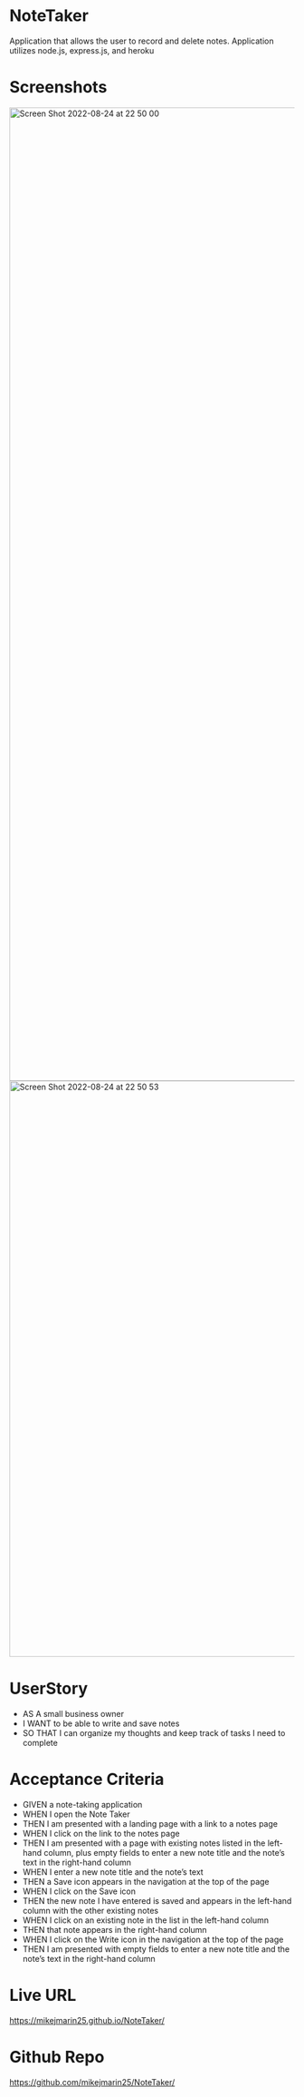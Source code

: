 # NoteTaker

Application that allows the user to record and delete notes. Application utilizes node.js, express.js, and heroku

# Screenshots

<img width="1717" alt="Screen Shot 2022-08-24 at 22 50 00" src="https://user-images.githubusercontent.com/105763252/186563432-8837b8fe-91a2-4f92-8e58-f29fe4811c61.png">


<img width="1016" alt="Screen Shot 2022-08-24 at 22 50 53" src="https://user-images.githubusercontent.com/105763252/186563439-e97d33ea-32df-497b-a69e-1ccb68ec383a.png">


# UserStory
- AS A small business owner
- I WANT to be able to write and save notes
- SO THAT I can organize my thoughts and keep track of tasks I need to complete

# Acceptance Criteria
- GIVEN a note-taking application
- WHEN I open the Note Taker
- THEN I am presented with a landing page with a link to a notes page
- WHEN I click on the link to the notes page
- THEN I am presented with a page with existing notes listed in the left-hand column, plus empty fields to enter a new note title and the note’s text in the right-hand column
- WHEN I enter a new note title and the note’s text
- THEN a Save icon appears in the navigation at the top of the page
- WHEN I click on the Save icon
- THEN the new note I have entered is saved and appears in the left-hand column with the other existing notes
- WHEN I click on an existing note in the list in the left-hand column
- THEN that note appears in the right-hand column
- WHEN I click on the Write icon in the navigation at the top of the page
- THEN I am presented with empty fields to enter a new note title and the note’s text in the right-hand column

# Live URL
https://mikejmarin25.github.io/NoteTaker/

# Github Repo
https://github.com/mikejmarin25/NoteTaker/ 

